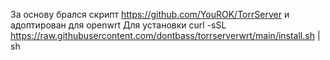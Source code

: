 За основу брался скрипт https://github.com/YouROK/TorrServer и адоптирован для openwrt
Для установки curl -sSL https://raw.githubusercontent.com/dontbass/torrserverwrt/main/install.sh | sh
